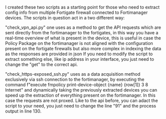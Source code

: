 I created these two scripts as a starting point for those who need to extract config info from multiple Fortigate firewall connected to Fortimanager devices. 
The scripts in question act in a two different way:


"check_vpn_api.py" one uses as a method to get the API requests which are sent directly from the fortimanager to the fortigates, in this way you have a real-time overview of what is present in the device, this is useful in case the Policy Package on the fortimanager is not aligned with the configuration present on the fortigate firewalls but also more complex in indexing the data as the responses are provided in json
If you need to modify the script to extract something else, like ip address in your interface, you just need to change the "get" to the correct api. 

"check_https-exposed_ssh.py" uses as a data acquisition method exclusively via ssh connection to the fortimanager, by executing the command f"execute fmpolicy print-device-object {name} {row[1]} 3 8 Internet" and dynamically taking the previously extracted devices you can speed up the extraction of everything present on the fortimanager. In this case the requests are not proxed.
Like to the api before, you can adact the script to your need, you just need to change the line "91" and the process output in line 130.

